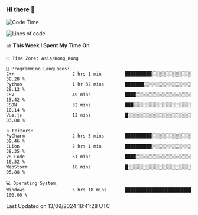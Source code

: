 ### Hi there 👋

<!--
**RoiexLee/RoiexLee** is a ✨ _special_ ✨ repository because its `README.md` (this file) appears on your GitHub profile.

Here are some ideas to get you started:

- 🔭 I’m currently working on ...
- 🌱 I’m currently learning ...
- 👯 I’m looking to collaborate on ...
- 🤔 I’m looking for help with ...
- 💬 Ask me about ...
- 📫 How to reach me: ...
- 😄 Pronouns: ...
- ⚡ Fun fact: ...
-->

<!--START_SECTION:waka-->
![Code Time](http://img.shields.io/badge/Code%20Time-703%20hrs%2053%20mins-blue)

![Lines of code](https://img.shields.io/badge/From%20Hello%20World%20I%27ve%20Written-38.4%20thousand%20lines%20of%20code-blue)

📊 **This Week I Spent My Time On** 

```text
🕑︎ Time Zone: Asia/Hong_Kong

💬 Programming Languages: 
C++                      2 hrs 1 min         ██████████░░░░░░░░░░░░░░░   38.28 % 
Python                   1 hr 32 mins        ███████░░░░░░░░░░░░░░░░░░   29.12 % 
CSV                      49 mins             ████░░░░░░░░░░░░░░░░░░░░░   15.42 % 
JSON                     32 mins             ███░░░░░░░░░░░░░░░░░░░░░░   10.14 % 
Vue.js                   12 mins             █░░░░░░░░░░░░░░░░░░░░░░░░   03.88 % 

🔥 Editors: 
PyCharm                  2 hrs 5 mins        ██████████░░░░░░░░░░░░░░░   39.46 % 
CLion                    2 hrs 1 min         ██████████░░░░░░░░░░░░░░░   38.35 % 
VS Code                  51 mins             ████░░░░░░░░░░░░░░░░░░░░░   16.32 % 
WebStorm                 18 mins             █░░░░░░░░░░░░░░░░░░░░░░░░   05.88 % 

💻 Operating System: 
Windows                  5 hrs 18 mins       █████████████████████████   100.00 % 
```


 Last Updated on 13/09/2024 18:41:28 UTC
<!--END_SECTION:waka-->
